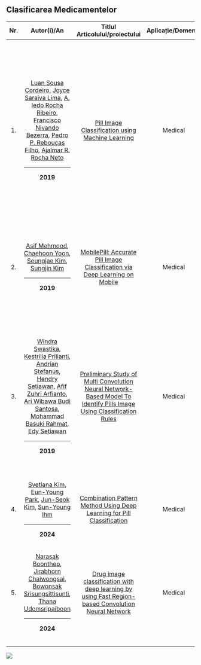 
## Clasificarea Medicamentelor
|Nr.|Autor(i)/An|Titlul Articolului/proiectului | Aplicație/Domeniu | Tehnologii utilizate |Metodologie/Abordare |Rezultate|Limitări|Comentarii suplimentare|
|:-:|:-:|:-:|:-:|:-:|:-:|:-:|:-:|:-:|
|1.|[Luan Sousa Cordeiro](https://ieeexplore.ieee.org/author/37087404374), [Joyce Saraiva Lima](https://ieeexplore.ieee.org/author/37087405122), [A. Iedo Rocha Ribeiro](https://ieeexplore.ieee.org/author/37087113691), [Francisco Nivando Bezerra](https://ieeexplore.ieee.org/author/37266756100), [Pedro P. Rebouças Filho](https://ieeexplore.ieee.org/author/37086224533), [Ajalmar R. Rocha Neto](https://ieeexplore.ieee.org/author/37085793861)<hr> **2019**|[Pill Image Classification using Machine Learning](https://ieeexplore.ieee.org/abstract/document/8923984/)|Medical|Python 3.6 cu librăriile open-source: matplotlib 3.0.2, numpy 1.14.4, skimage 0.14.1, sklearn 0.20.1| Sistem automat de clasificare pentru imagini cu medicamente folosind machine learning | ”The results indicate that all classifiers perform accurate predictions, with an average accuracy above 99.3%. This high classification accuracy happens even in the presence of unbalanced classes, with precision and recall average scores above 98%.”|nu se precizează|TBD|
|2.|[Asif Mehmood](https://ieeexplore.ieee.org/author/37087135691), [Chaehoon Yoon](https://ieeexplore.ieee.org/author/37087137015), [Seungjae Kim](https://ieeexplore.ieee.org/author/37087135616), [Sungjin Kim](https://ieeexplore.ieee.org/author/37087135606)<hr> **2019**|[MobilePill: Accurate Pill Image Classification via Deep Learning on Mobile](https://ieeexplore.ieee.org/abstract/document/8939727/authors#authors)|Medical|[OCR Google](https://cloud.google.com/use-cases/ocr)| Sistem automat  de clasificare pentru imagine cu medicamente folosind deep learning |Rata de predicție este între 50% și 100%|Dificultate în recunoașterea anumitor caracteristici, limitări în preprocesare, OCR nu poate recunoaște în totalitate caracterele de pe medicamente|-|
|3.|[Windra Swastika](https://ieeexplore.ieee.org/author/37087228531), [Kestrilia Prilianti](https://ieeexplore.ieee.org/author/37085472288), [Andrian Stefanus](https://ieeexplore.ieee.org/author/37087228410), [Hendry Setiawan](https://ieeexplore.ieee.org/author/37087228511), [Afif Zuhri Arfianto](https://ieeexplore.ieee.org/author/37086873142), [Ari Wibawa Budi Santosa](https://ieeexplore.ieee.org/author/37087100873), [Mohammad Basuki Rahmat](https://ieeexplore.ieee.org/author/37086869004), [Edy Setiawan](https://ieeexplore.ieee.org/author/37086284326) <hr> **2019**|[Preliminary Study of Multi Convolution Neural Network-Based Model To Identify Pills Image Using Classification Rules](https://ieeexplore.ieee.org/document/8937272)|Medical|LeNet, AlexNet|Sistem automat de clasificare |LeNet: 99.83% pt. forma, 99.50% pt. culoare, 99.08% pt. imprint <br> AlexNet: 100% pt. forma, 99.66% pt. culoare, 97.75% pt. imprint|nu se precizează|"There are three main identifiers of a pill that needs to be identified, ie shape, color and imprint. Three CNNs model are developed based on those three main identifier and a classification rule to combine the results of CNNs model are applied."|
4.|[Svetlana Kim](https://sciprofiles.com/profile/3810383), [Eun-Young Park](https://sciprofiles.com/profile/author/eWp4OUhIQkVHdzdnQnpZMEgyN1paQT09), [Jun-Seok Kim](https://sciprofiles.com/profile/author/T2Vwd2J5U3Z2L0ZpWkRTWGhDNWcvaDM0T3ovdEpabXhDbzA3UVV2RStCWT0=), [Sun-Young Ihm](https://sciprofiles.com/profile/1608642) <hr> **2024** |[ Combination Pattern Method Using Deep Learning for Pill Classification](https://www.mdpi.com/2076-3417/14/19/9065)|Medical|YOLOv5, PyTorch|Sistem automat de clasificare pentru imagine cu medicamente folosind o rețea convoluțională|Aproximativ 75% acuratețe|Limitări în preprocesare|Multi Combination Pattern Labeling|
|5.|[Narasak Boonthep](https://ieeexplore.ieee.org/author/37071062300), [Jirabhorn Chaiwongsai](https://ieeexplore.ieee.org/author/37087649067), [Bowonsak Srisungsittisunti](https://ieeexplore.ieee.org/author/37086392526), [Thana Udomsripaiboon](https://ieeexplore.ieee.org/author/37689038400)<hr> **2024**|[Drug image classification with deep learning by using Fast Region-based Convolution Neural Network](https://ieeexplore.ieee.org/document/10479992)|Medical|nu se precizează|Sistem automat de clasificare a medicamentelor, folosind o rețea neuronală de convoluție|"Experiments have shown that our proposed framework can accurately identify different types of 20 drugs with over 98 percent accuracy."|nu se precizează|Fast Region-base convolution neural network|

![](https://lh7-rt.googleusercontent.com/docsz/AD_4nXfjmfN3zZ8Do08A4gLId3I1eLpMst3959kjcc_zUIO4NwSyKPgLp_Pki8b9pmSmaSoIGmFTBVPJCCWo0lrGyBFd2N_2GmszLOgLvtRZa6VjQipRnRDG3vr3DuylTN4CRRnF8ZzP6ABVpnPGeoBRxedKWwk?key=2AbNmImatDtZTk38kSXm-A)
